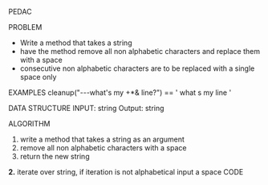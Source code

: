 PEDAC

PROBLEM
- Write a method that takes a string
- have the method remove all non alphabetic characters and replace them with a space
- consecutive non alphabetic characters are to be replaced with a single space only

EXAMPLES
cleanup("---what's my +*& line?") == ' what s my line '


DATA STRUCTURE
INPUT: string
Output: string

ALGORITHM
1. write a method that takes a string as an argument
2. remove all non alphabetic characters with a space
3. return the new string

**2.** iterate over string, if iteration is not alphabetical 
input a space
CODE